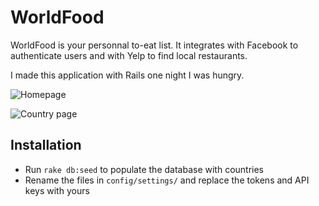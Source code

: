 # WorldFood

WorldFood is your personnal to-eat list. It integrates with Facebook to authenticate users and with Yelp to find local restaurants.

I made this application with Rails one night I was hungry.

![Homepage](http://f.cl.ly/items/0x2S101w3k3S3r332h2r/Screen%20Shot%202012-11-28%20at%2010.53.55%20AM.png)

![Country page](http://f.cl.ly/items/381i1B2F1A1S0L3r442r/Screen%20Shot%202012-11-28%20at%2010.53.19%20AM.png)

## Installation

- Run `rake db:seed` to populate the database with countries
- Rename the files in `config/settings/` and replace the tokens and API keys with yours
